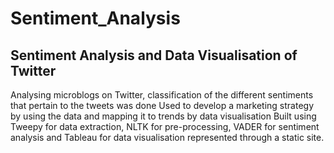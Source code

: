 # Sentiment_Analysis
## Sentiment Analysis and Data Visualisation of Twitter

Analysing microblogs on Twitter, classification of the different sentiments that pertain to the tweets was done
Used to develop a marketing strategy by using the data and mapping it to trends by data visualisation 
Built using Tweepy for data extraction, NLTK for pre-processing, VADER for sentiment analysis and Tableau for data visualisation represented through a static site.
